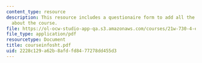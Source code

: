 ```yaml
---
content_type: resource
description: This resource includes a questionaire form to add all the information
  about the course.
file: https://ol-ocw-studio-app-qa.s3.amazonaws.com/courses/21w-730-4-expository-writing-analyzing-mass-media-spring-2001/2228c129a62b8afdfd8477278dd455d3_courseinfosht.pdf
file_type: application/pdf
resourcetype: Document
title: courseinfosht.pdf
uid: 2228c129-a62b-8afd-fd84-77278dd455d3
---
```

